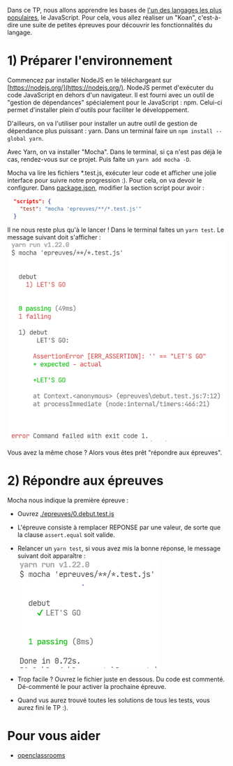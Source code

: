 Dans ce TP, nous allons apprendre les bases de [l'un des langages les plus populaires](https://pypl.github.io/PYPL.html), le JavaScript. Pour cela, vous allez réaliser un "Koan", c'est-à-dire une suite de petites épreuves pour découvrir les fonctionnalités du langage.


# 1) Préparer l'environnement

Commencez par installer NodeJS en le téléchargeant sur [https://nodejs.org/](https://nodejs.org/). NodeJS permet d'exécuter du code JavaScript en dehors d'un navigateur. Il est fourni avec un outil de "gestion de dépendances" spécialement pour le JavaScript : npm. Celui-ci permet d'installer plein d'outils pour faciliter le développement.

D'ailleurs, on va l'utiliser pour installer un autre outil de gestion de dépendance plus puissant : yarn. Dans un terminal faire un `npm install --global yarn`.

Avec Yarn, on va installer "Mocha". Dans le terminal, si ça n'est pas déjà le cas, rendez-vous sur ce projet. Puis faite un `yarn add mocha -D`.

Mocha va lire les fichiers *.test.js, exécuter leur code et afficher une jolie interface pour suivre notre progression :). Pour cela, on va devoir le configurer. Dans [package.json](./package.json), modifier la section script pour avoir :
```json
  "scripts": {
    "test": "mocha 'epreuves/**/*.test.js'"
  } 
```

Il ne nous reste plus qu'à le lancer ! Dans le terminal faites un `yarn test`. Le message suivant doit s'afficher :
![message mocha](./step0.PNG)
  
Vous avez la même chose ? Alors vous êtes prêt "répondre aux épreuves".

# 2) Répondre aux épreuves

Mocha nous indique la première épreuve :
- Ouvrez [./epreuves/0.debut.test.js](./epreuves/0.debut.test.js)
- L'épreuve consiste à remplacer REPONSE par une valeur, de sorte que la clause `assert.equal` soit valide.
- Relancer un `yarn test`, si vous avez mis la bonne réponse, le message suivant doit apparaître :
![step1](./step1.PNG)

- Trop facile ? Ouvrez le fichier juste en dessous. Du code est commenté. Dé-commenté le pour activer la prochaine épreuve.
- Quand vus aurez trouvé toutes les solutions de tous les tests, vous aurez fini le TP :).


# Pour vous aider
- [openclassrooms](https://openclassrooms.com/fr/courses/6175841-apprenez-a-programmer-avec-javascript)
